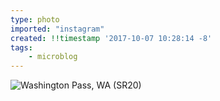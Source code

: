 ```yaml
---
type: photo
imported: "instagram"
created: !!timestamp '2017-10-07 10:28:14 -8'
tags:
    - microblog
---
```

![Washington Pass, WA (SR20)](/media/images/photos/2017/10/6578b19c1afe66b48caf9166e21ae3fa.jpg)

